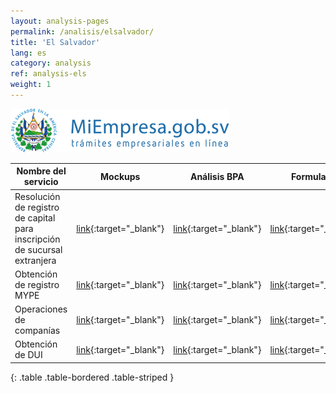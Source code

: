 ```yaml
---
layout: analysis-pages
permalink: /analisis/elsalvador/
title: 'El Salvador'
lang: es
category: analysis
ref: analysis-els
weight: 1
---
```


![MiEmpresa.gob.sv](/img/logo-bg-white-v.png)  



Nombre del servicio | Mockups | Análisis BPA | Formulario | A cargo
--- | --- | --- | --- |--- 
Resolución de registro de capital para inscripción de sucursal extranjera | [link](https://dadd7a.axshare.com/#p=guide){:target="_blank"} | [link](https://docs.google.com/document/d/10H-GeCcE591dXQTuzyScWl44dwNZC6s07tyqGWbCRtg/edit?usp=sharing){:target="_blank"} | [link](https://docs.google.com/spreadsheets/d/15IU0AD9JGx-qZKIO1_uhfvGuxl7_Aqdl_h8xUYNAt3Y/edit?usp=sharing){:target="_blank"} | Gualberto
Obtención de registro MYPE | [link](https://w14glk.axshare.com/#p=guide){:target="_blank"} | [link](https://docs.google.com/document/d/1-B-huszzTx5kesEPx0w5pTLDbZuVeixHrbkhek7lefU/edit?usp=sharing){:target="_blank"} | [link](https://docs.google.com/spreadsheets/d/1vlYF-g_iXo7kZcfZgcpjMtmTTbONaB-G3OH-rJrOrcE/edit?usp=sharing){:target="_blank"} | Ernesto
Operaciones de companías | [link](){:target="_blank"} | [link](https://docs.google.com/document/d/15XdsHUuMTINYNJ_TovomwmNewUJ38Sngvuxy-bVj7ZA/edit?usp=sharing){:target="_blank"} | [link](https://drive.google.com/open?id=1uJaP5c6dGjUXSnIWM3AWYVBMRg8LvtvWChYSL0cLm0A){:target="_blank"} |
Obtención de DUI | [link](){:target="_blank"} | [link](https://docs.google.com/document/d/18Qbmr7SSXNu-4cCntlrOS3VcdoqHbKs-r0PFttC6-1Y/edit?usp=sharing){:target="_blank"} | [link](https://docs.google.com/spreadsheets/d/14rhQOwr5yDVOEs3wvdnJPVsGGjG72jEqCV0s2FMYpDI/edit?usp=sharing){:target="_blank"} |
{: .table .table-bordered .table-striped }